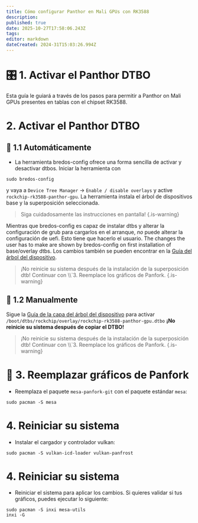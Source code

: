 ```yaml
---
title: Cómo configurar Panthor en Mali GPUs con RK3588
description:
published: true
date: 2025-10-27T17:58:06.243Z
tags:
editor: markdown
dateCreated: 2024-31T15:03:26.994Z
---
```


# 🎛️ 1. Activar el Panthor DTBO

Esta guía le guiará a través de los pasos para permitir a Panthor on Mali GPUs presentes en tablas con el chipset RK3588.

# 2. Activar el Panthor DTBO

## 🤖 1.1 Automáticamente

- La herramienta bredos-config ofrece una forma sencilla de activar y desactivar dtbos. Iniciar la herramienta con

```
sudo bredos-config
```

y vaya a `Device Tree Manager` -> `Enable / disable overlays` y active `rockchip-rk3588-panthor-gpu`. La herramienta instala el árbol de dispositivos base y la superposición seleccionada.

> Siga cuidadosamente las instrucciones en pantalla!
> {.is-warning}

Mientras que bredos-config es capaz de instalar dtbs y alterar la configuración de grub para cargarlos en el arranque, _no_ puede alterar la configuración de uefi. Esto tiene que hacerlo el usuario. The changes the user has to make are shown by bredos-config on first installation of base/overlay dtbs. Los cambios también se pueden encontrar en la [Guía del árbol del dispositivo](/how-to/how-to-enable-dtbos).

> ¡No reinicie su sistema después de la instalación de la superposición dtb!
> Continuar con \\\\`3. Reemplace los gráficos de Panfork.
> {.is-warning}

## 🦶 1.2 Manualmente

Sigue la [Guía de la capa del árbol del dispositivo](/how-to/how-to-enable-dtbos) para activar
`/boot/dtbs/rockchip/overlay/rockchip-rk3588-panthor-gpu.dtbo`
**¡No reinicie su sistema después de copiar el DTBO!**

> ¡No reinicie su sistema después de la instalación de la superposición dtb!
> Continuar con \\\\`3. Reemplace los gráficos de Panfork.
> {.is-warning}

# 🔁 3. Reemplazar gráficos de Panfork

- Reemplaza el paquete `mesa-panfork-git` con el paquete estándar `mesa`:

```
sudo pacman -S mesa
```

# 4. Reiniciar su sistema

- Instalar el cargador y controlador vulkan:

```
sudo pacman -S vulkan-icd-loader vulkan-panfrost
```

# 4. Reiniciar su sistema

- Reiniciar el sistema para aplicar los cambios. Si quieres validar si tus gráficos, puedes ejecutar lo siguiente:

```
sudo pacman -S inxi mesa-utils
inxi -G
```